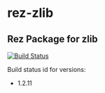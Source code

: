 # rez-zlib
Rez Package for zlib
----
[![Build Status](https://travis-ci.org/piratecrew/rez-zlib.svg?branch=master)](https://travis-ci.org/piratecrew/rez-zlib)

Build status id for versions:
  - 1.2.11
